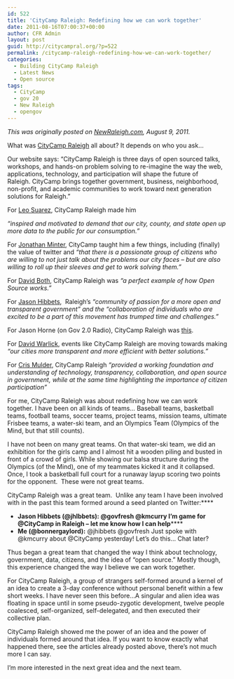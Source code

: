 ```yaml
---
id: 522
title: 'CityCamp Raleigh: Redefining how we can work together'
date: 2011-08-16T07:00:37+00:00
author: CFR Admin
layout: post
guid: http://citycampral.org/?p=522
permalink: /citycamp-raleigh-redefining-how-we-can-work-together/
categories:
  - Building CityCamp Raleigh
  - Latest News
  - Open source
tags:
  - CityCamp
  - gov 20
  - New Raleigh
  - opengov
---
```

_This was originally posted on <a title="City Camp Raleigh Recap by City Councilor Bonner Gaylord" href="http://www.newraleigh.com/articles/archive/city-camp-raleigh-recap/" target="_blank">NewRaleigh.com</a>, August 9, 2011._

What was [CityCamp Raleigh](http://www.newraleigh.com/articles/archive/citycamp-raleigh-announces-5000-prize/) all about? It depends on who you ask&#8230;

Our website says: “CityCamp Raleigh is three days of open sourced talks, workshops, and hands-on problem solving to re-imagine the way the web, applications, technology, and participation will shape the future of Raleigh. CityCamp brings together government, business, neighborhood, non-profit, and academic communities to work toward next generation solutions for Raleigh.”

For [Leo Suarez](http://dtraleigh.com/2011/06/citycamp-raleigh-follow-up-and-the-council-to-discuss-open-source/), CityCamp Raleigh made him<!--more-->

_&#8220;inspired and motivated to demand that our city, county, and state open up more data to the public for our consumption.&#8221;_

For [Jonathan Minter](http://citycampral.org/2011/06/things-i-learned-from-citycamp-raleigh/), CityCamp taught him a few things, including (finally) the value of twitter and _&#8220;that there is a passionate group of citizens who are willing to not just talk about the problems our city faces – but are also willing to roll up their sleeves and get to work solving them.&#8221;_

For [David Both](http://www.both.org/?p=454), CityCamp Raleigh was _&#8220;a perfect example of how Open Source works.&#8221;_

For [Jason Hibbets](http://citycampral.org/2011/06/organizing-an-unconference-for-a-transparent-city-government/),  Raleigh&#8217;s _&#8220;community of passion for a more open and transparent government&#8221; and the &#8220;collaboration of individuals who are excited to be a part of this movement has trumped time and challenges.&#8221;_

For Jason Horne (on Gov 2.0 Radio), CityCamp Raleigh was [this](http://www.blogtalkradio.com/gov20/2011/06/06/citycamp-raleigh).

For [David Warlick](http://citycampral.org/2011/05/open-data-and-ideas-a-treasure-trove-for-developers-at-citycamp-raleigh/), events like CityCamp Raleigh are moving towards making _&#8220;our cities more transparent and more efficient with better solutions.&#8221;_

For [Cris Mulder](http://thertpblog.org/2011/06/07/citycamp-raleigh-%E2%80%93-building-leadership-to-create-change/), CityCamp Raleigh _&#8220;provided a working foundation and understanding of technology, transparency, collaboration, and open source in government, while at the same time highlighting the importance of citizen participation&#8221;_

For me, CityCamp Raleigh was about redefining how we can work together. I have been on all kinds of teams&#8230; Baseball teams, basketball teams, football teams, soccer teams, project teams, mission teams, ultimate Frisbee teams, a water-ski team, and an Olympics Team (Olympics of the Mind, but that still counts).

I have not been on many great teams. On that water-ski team, we did an exhibition for the girls camp and I almost hit a wooden piling and busted in front of a crowd of girls. While showing our balsa structure during the Olympics (of the Mind), one of my teammates kicked it and it collapsed. Once, I took a basketball full court for a runaway layup scoring two points for the opponent.  These were not great teams.

CityCamp Raleigh was a great team.  Unlike any team I have been involved with in the past this team formed around a seed planted on Twitter:****

  * **Jason Hibbets (@jhIbbets): **@govfresh @kmcurry I&#8217;m game for @CityCamp in Raleigh &#8211; let me know how I can help********
  * **Me (@bonnergaylord):** @jhibbets @govfresh Just spoke with @kmcurry about @CityCamp yesterday! Let&#8217;s do this&#8230; Chat later?

Thus began a great team that changed the way I think about technology, government, data, citizens, and the idea of “open source.” Mostly though, this experience changed the way I believe we can work together.

For CityCamp Raleigh, a group of strangers self-formed around a kernel of an idea to create a 3-day conference without personal benefit within a few short weeks. I have never seen this before&#8230;A singular and alien idea was floating in space until in some pseudo-zygotic development, twelve people coalesced, self-organized, self-delegated, and then executed their collective plan.

CityCamp Raleigh showed me the power of an idea and the power of individuals formed around that idea. If you want to know exactly what happened there, see the articles already posted above, there’s not much more I can say.

I’m more interested in the next great idea and the next team.